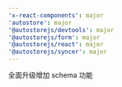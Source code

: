 ```yaml
---
'x-react-components': major
'autostore': major
'@autostorejs/devtools': major
'@autostorejs/form': major
'@autostorejs/react': major
'@autostorejs/syncer': major
---
```


全面升级增加 schema 功能
